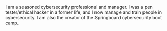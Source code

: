 <!---
Cobrastar98/Cobrastar98 is a ✨ special ✨ repository because its `README.md` (this file) appears on your GitHub profile.
You can click the Preview link to take a look at your changes.
--->
I am a seasoned cybersecurity professional and manager. I was a pen tester/ethical hacker in a former life, and I now manage and train people in cybersecurity. I am also the creator of the Springboard cybersecurity boot camp..
